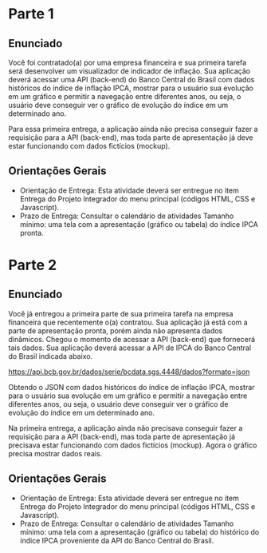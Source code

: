 # Parte 1

## Enunciado

Você foi contratado(a) por uma empresa financeira e sua primeira tarefa será desenvolver um visualizador de indicador de inflação.
Sua aplicação deverá acessar uma API (back-end) do Banco Central do Brasil com dados históricos do índice de inflação IPCA, mostrar para o usuário sua evolução em um gráfico e permitir a navegação entre diferentes anos, ou seja, o usuário deve conseguir ver o gráfico de evolução do índice em um determinado ano.

Para essa primeira entrega, a aplicação ainda não precisa conseguir fazer a requisição para a API (back-end), mas toda parte de apresentação já deve estar funcionando com dados fictícios (mockup).

## Orientações Gerais

- Orientação de Entrega: Esta atividade deverá ser entregue no item Entrega do Projeto Integrador do menu principal (códigos HTML, CSS e Javascript).
- Prazo de Entrega: Consultar o calendário de atividades Tamanho mínimo: uma tela com a apresentação (gráfico ou tabela) do índice IPCA pronta.

# Parte 2

## Enunciado

Você já entregou a primeira parte de sua primeira tarefa na empresa financeira que recentemente o(a) contratou. Sua aplicação já está com a parte de apresentação pronta, porém ainda não apresenta dados dinâmicos. Chegou o momento de acessar a API (back-end) que fornecerá tais dados. Sua aplicação deverá acessar a API de IPCA do Banco Central do Brasil indicada abaixo.

https://api.bcb.gov.br/dados/serie/bcdata.sgs.4448/dados?formato=json

Obtendo o JSON com dados históricos do índice de inflação IPCA, mostrar para o usuário sua evolução em um gráfico e permitir a navegação entre diferentes anos, ou seja, o usuário deve conseguir ver o gráfico de evolução do índice em um determinado ano.

Na primeira entrega, a aplicação ainda não precisava conseguir fazer a requisição para a API (back-end), mas toda parte de apresentação já precisava estar funcionando com
dados fictícios (mockup). Agora o gráfico precisa mostrar dados reais.

## Orientações Gerais

- Orientação de Entrega: Esta atividade deverá ser entregue no item Entrega do Projeto Integrador do menu principal (códigos HTML, CSS e Javascript).
- Prazo de Entrega: Consultar o calendário de atividades Tamanho mínimo: uma tela com a apresentação (gráfico ou tabela) do histórico do índice IPCA proveniente da API do Banco Central do Brasil.
